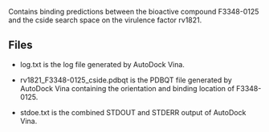 Contains binding predictions between the bioactive compound F3348-0125 and the cside search space on the virulence factor rv1821.

## Files

- log.txt is the log file generated by AutoDock Vina.

- rv1821_F3348-0125_cside.pdbqt is the PDBQT file generated by AutoDock Vina containing the orientation and binding location of F3348-0125.

- stdoe.txt is the combined STDOUT and STDERR output of AutoDock Vina.

